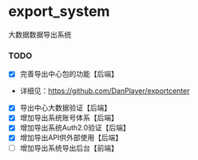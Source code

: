 # export_system
大数据数据导出系统

### TODO
- [x] 完善导出中心包的功能【后端】
- 详细见：https://github.com/DanPlayer/exportcenter
- [x] 导出中心大数据验证【后端】
- [x] 增加导出系统账号体系【后端】
- [x] 增加导出系统Auth2.0验证【后端】
- [x] 增加导出API供外部使用【后端】
- [ ] 增加导出系统导出后台【前端】